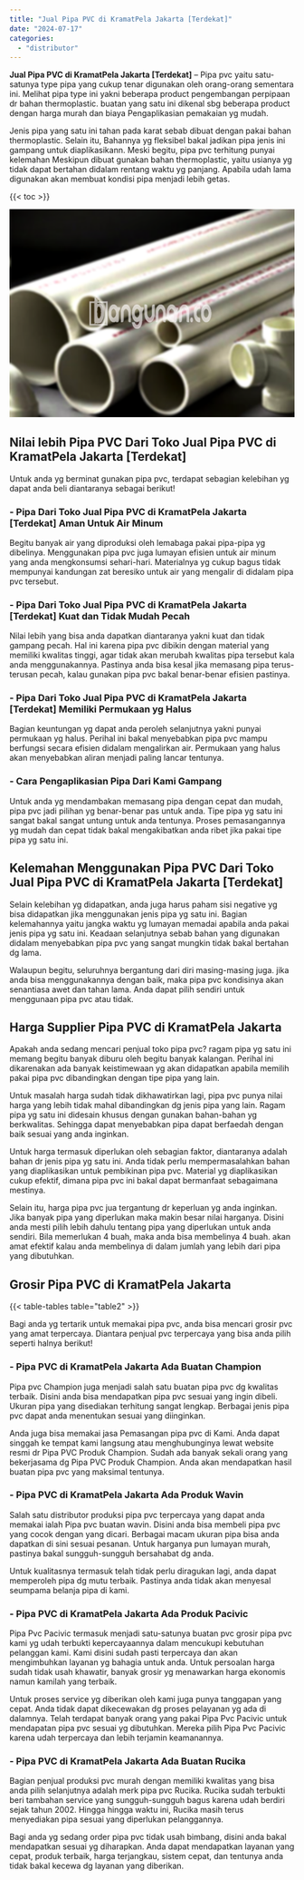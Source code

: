 ```yaml
---
title: "Jual Pipa PVC di KramatPela Jakarta [Terdekat]"
date: "2024-07-17"
categories: 
  - "distributor"
---
```


**Jual Pipa PVC di KramatPela Jakarta \[Terdekat\]** – Pipa pvc yaitu satu-satunya type pipa yang cukup tenar digunakan oleh orang-orang sementara ini. Melihat pipa type ini yakni beberapa product pengembangan perpipaan dr bahan thermoplastic. buatan yang satu ini dikenal sbg beberapa product dengan harga murah dan biaya Pengaplikasian pemakaian yg mudah.

Jenis pipa yang satu ini tahan pada karat sebab dibuat dengan pakai bahan thermoplastic. Selain itu, Bahannya yg fleksibel bakal jadikan pipa jenis ini gampang untuk diaplikasikann. Meski begitu, pipa pvc terhitung punyai kelemahan Meskipun dibuat gunakan bahan thermoplastic, yaitu usianya yg tidak dapat bertahan didalam rentang waktu yg panjang. Apabila udah lama digunakan akan membuat kondisi pipa menjadi lebih getas.

{{< toc >}}

![Jual Pipa PVC di KramatPela Jakarta [Terdekat]](/images/jaul-pipa-pvc-24.png)

## Nilai lebih Pipa PVC Dari Toko Jual Pipa PVC di KramatPela Jakarta \[Terdekat\]

Untuk anda yg berminat gunakan pipa pvc, terdapat sebagian kelebihan yg dapat anda beli diantaranya sebagai berikut!

### \- Pipa Dari Toko Jual Pipa PVC di KramatPela Jakarta \[Terdekat\] Aman Untuk Air Minum

Begitu banyak air yang diproduksi oleh lemabaga pakai pipa-pipa yg dibelinya. Menggunakan pipa pvc juga lumayan efisien untuk air minum yang anda mengkonsumsi sehari-hari. Materialnya yg cukup bagus tidak mempunyai kandungan zat beresiko untuk air yang mengalir di didalam pipa pvc tersebut.

### \- Pipa Dari Toko Jual Pipa PVC di KramatPela Jakarta \[Terdekat\] Kuat dan Tidak Mudah Pecah

Nilai lebih yang bisa anda dapatkan diantaranya yakni kuat dan tidak gampang pecah. Hal ini karena pipa pvc dibikin dengan material yang memiliki kwalitas tinggi, agar tidak akan merubah kwalitas pipa tersebut kala anda menggunakannya. Pastinya anda bisa kesal jika memasang pipa terus-terusan pecah, kalau gunakan pipa pvc bakal benar-benar efisien pastinya.

### \- Pipa Dari Toko Jual Pipa PVC di KramatPela Jakarta \[Terdekat\] Memiliki Permukaan yg Halus

Bagian keuntungan yg dapat anda peroleh selanjutnya yakni punyai permukaan yg halus. Perihal ini bakal menyebabkan pipa pvc mampu berfungsi secara efisien didalam mengalirkan air. Permukaan yang halus akan menyebabkan aliran menjadi paling lancar tentunya.

### \- Cara Pengaplikasian Pipa Dari Kami Gampang

Untuk anda yg mendambakan memasang pipa dengan cepat dan mudah, pipa pvc jadi pilihan yg benar-benar pas untuk anda. Tipe pipa yg satu ini sangat bakal sangat untung untuk anda tentunya. Proses pemasangannya yg mudah dan cepat tidak bakal mengakibatkan anda ribet jika pakai tipe pipa yg satu ini.

## Kelemahan Menggunakan Pipa PVC Dari Toko Jual Pipa PVC di KramatPela Jakarta \[Terdekat\]

Selain kelebihan yg didapatkan, anda juga harus paham sisi negative yg bisa didapatkan jika menggunakan jenis pipa yg satu ini. Bagian kelemahannya yaitu jangka waktu yg lumayan memadai apabila anda pakai jenis pipa yg satu ini. Keadaan selanjutnya sebab bahan yang digunakan didalam menyebabkan pipa pvc yang sangat mungkin tidak bakal bertahan dg lama.

Walaupun begitu, seluruhnya bergantung dari diri masing-masing juga. jika anda bisa menggunakannya dengan baik, maka pipa pvc kondisinya akan senantiasa awet dan tahan lama. Anda dapat pilih sendiri untuk menggunaan pipa pvc atau tidak.

## Harga Supplier Pipa PVC di KramatPela Jakarta

Apakah anda sedang mencari penjual toko pipa pvc? ragam pipa yg satu ini memang begitu banyak diburu oleh begitu banyak kalangan. Perihal ini dikarenakan ada banyak keistimewaan yg akan didapatkan apabila memilih pakai pipa pvc dibandingkan dengan tipe pipa yang lain.

Untuk masalah harga sudah tidak dikhawatirkan lagi, pipa pvc punya nilai harga yang lebih tidak mahal dibandingkan dg jenis pipa yang lain. Ragam pipa yg satu ini didesain khusus dengan gunakan bahan-bahan yg berkwalitas. Sehingga dapat menyebabkan pipa dapat berfaedah dengan baik sesuai yang anda inginkan.

Untuk harga termasuk diperlukan oleh sebagian faktor, diantaranya adalah bahan dr jenis pipa yg satu ini. Anda tidak perlu mempermasalahkan bahan yang diaplikasikan untuk pembikinan pipa pvc. Material yg diaplikasikan cukup efektif, dimana pipa pvc ini bakal dapat bermanfaat sebagaimana mestinya.

Selain itu, harga pipa pvc jua tergantung dr keperluan yg anda inginkan. Jika banyak pipa yang diperlukan maka makin besar nilai harganya. Disini anda mesti pilih lebih dahulu tentang pipa yang diperlukan untuk anda sendiri. Bila memerlukan 4 buah, maka anda bisa membelinya 4 buah. akan amat efektif kalau anda membelinya di dalam jumlah yang lebih dari pipa yang dibutuhkan.

## Grosir Pipa PVC di KramatPela Jakarta

{{< table-tables table="table2" >}}

Bagi anda yg tertarik untuk memakai pipa pvc, anda bisa mencari grosir pvc yang amat terpercaya. Diantara penjual pvc terpercaya yang bisa anda pilih seperti halnya berikut!

### \- Pipa PVC di KramatPela Jakarta Ada Buatan Champion

Pipa pvc Champion juga menjadi salah satu buatan pipa pvc dg kwalitas terbaik. Disini anda bisa mendapatkan pipa pvc sesuai yang ingin dibeli. Ukuran pipa yang disediakan terhitung sangat lengkap. Berbagai jenis pipa pvc dapat anda menentukan sesuai yang diinginkan.

Anda juga bisa memakai jasa Pemasangan pipa pvc di Kami. Anda dapat singgah ke tempat kami langsung atau menghubunginya lewat website resmi dr Pipa PVC Produk Champion. Sudah ada banyak sekali orang yang bekerjasama dg Pipa PVC Produk Champion. Anda akan mendapatkan hasil buatan pipa pvc yang maksimal tentunya.

### \- Pipa PVC di KramatPela Jakarta Ada Produk Wavin

Salah satu distributor produksi pipa pvc terpercaya yang dapat anda memakai ialah Pipa pvc buatan wavin. Disini anda bisa membeli pipa pvc yang cocok dengan yang dicari. Berbagai macam ukuran pipa bisa anda dapatkan di sini sesuai pesanan. Untuk harganya pun lumayan murah, pastinya bakal sungguh-sungguh bersahabat dg anda.

Untuk kualitasnya termasuk telah tidak perlu diragukan lagi, anda dapat memperoleh pipa dg mutu terbaik. Pastinya anda tidak akan menyesal seumpama belanja pipa di kami.

### \- Pipa PVC di KramatPela Jakarta Ada Produk Pacivic

Pipa Pvc Pacivic termasuk menjadi satu-satunya buatan pvc grosir pipa pvc kami yg udah terbukti kepercayaannya dalam mencukupi kebutuhan pelanggan kami. Kami disini sudah pasti terpercaya dan akan mengimbuhkan layanan yg bahagia untuk anda. Untuk persoalan harga sudah tidak usah khawatir, banyak grosir yg menawarkan harga ekonomis namun kamilah yang terbaik.

Untuk proses service yg diberikan oleh kami juga punya tanggapan yang cepat. Anda tidak dapat dikecewakan dg proses pelayanan yg ada di dalamnya. Telah terdapat banyak orang yang pakai Pipa Pvc Pacivic untuk mendapatan pipa pvc sesuai yg dibutuhkan. Mereka pilih Pipa Pvc Pacivic karena udah terpercaya dan lebih terjamin keamanannya.

### \- Pipa PVC di KramatPela Jakarta Ada Buatan Rucika

Bagian penjual produksi pvc murah dengan memiliki kwalitas yang bisa anda pilih selanjutnya adalah merk pipa pvc Rucika. Rucika sudah terbukti beri tambahan service yang sungguh-sungguh bagus karena udah berdiri sejak tahun 2002. Hingga hingga waktu ini, Rucika masih terus menyediakan pipa sesuai yang diperlukan pelanggannya.

Bagi anda yg sedang order pipa pvc tidak usah bimbang, disini anda bakal mendapatkan sesuai yg diharapkan. Anda dapat mendapatkan layanan yang cepat, produk terbaik, harga terjangkau, sistem cepat, dan tentunya anda tidak bakal kecewa dg layanan yang diberikan.
